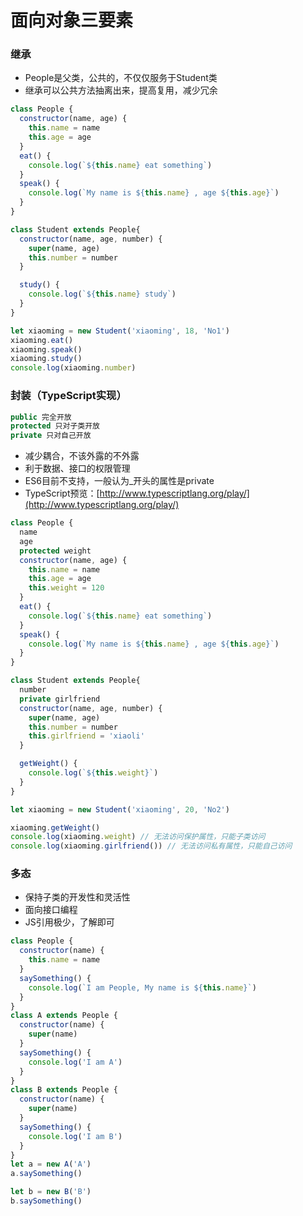 # 面向对象三要素

### 继承
- People是父类，公共的，不仅仅服务于Student类
- 继承可以公共方法抽离出来，提高复用，减少冗余
 
```javascript
class People {
  constructor(name, age) {
    this.name = name
    this.age = age
  }
  eat() {
    console.log(`${this.name} eat something`)
  }
  speak() {
    console.log(`My name is ${this.name} , age ${this.age}`)
  }
}

class Student extends People{
  constructor(name, age, number) {
    super(name, age)
    this.number = number
  }

  study() {
    console.log(`${this.name} study`)
  }
}

let xiaoming = new Student('xiaoming', 18, 'No1')
xiaoming.eat()
xiaoming.speak()
xiaoming.study()
console.log(xiaoming.number)
```


### 封装（TypeScript实现）
```javascript
public 完全开放
protected 只对子类开放
private 只对自己开放
```
- 减少耦合，不该外露的不外露
- 利于数据、接口的权限管理
- ES6目前不支持，一般认为_开头的属性是private
- TypeScript预览：[http://www.typescriptlang.org/play/](http://www.typescriptlang.org/play/)
```javascript
class People {
  name
  age
  protected weight
  constructor(name, age) {
    this.name = name
    this.age = age
    this.weight = 120
  }
  eat() {
    console.log(`${this.name} eat something`)
  }
  speak() {
    console.log(`My name is ${this.name} , age ${this.age}`)
  }
}

class Student extends People{
  number
  private girlfriend
  constructor(name, age, number) {
    super(name, age)
    this.number = number
    this.girlfriend = 'xiaoli'
  }

  getWeight() {
    console.log(`${this.weight}`)
  }
}

let xiaoming = new Student('xiaoming', 20, 'No2')

xiaoming.getWeight()
console.log(xiaoming.weight) // 无法访问保护属性，只能子类访问
console.log(xiaoming.girlfriend()) // 无法访问私有属性，只能自己访问
```




### 多态
- 保持子类的开发性和灵活性
- 面向接口编程
- JS引用极少，了解即可

```javascript
class People {
  constructor(name) {
    this.name = name
  }
  saySomething() {
    console.log(`I am People, My name is ${this.name}`)
  }
}
class A extends People {
  constructor(name) {
    super(name)
  }
  saySomething() {
    console.log('I am A')
  }
}
class B extends People {
  constructor(name) {
    super(name)
  }
  saySomething() {
    console.log('I am B')
  }
}
let a = new A('A')
a.saySomething()

let b = new B('B')
b.saySomething()
```
